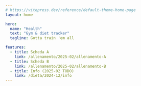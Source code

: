 ```yaml
---
# https://vitepress.dev/reference/default-theme-home-page
layout: home

hero:
  name: "Health"
  text: "Gym & diet tracker"
  tagline: Gotta train 'em all

features:
  - title: Scheda A
    link: /allenamento/2025-02/allenamento-A
  - title: Scheda B
    link: /allenamento/2025-02/allenamento-B
  - title: Info (2025-02 TODO)
    link: /dieta/2024-12/info
---
```

